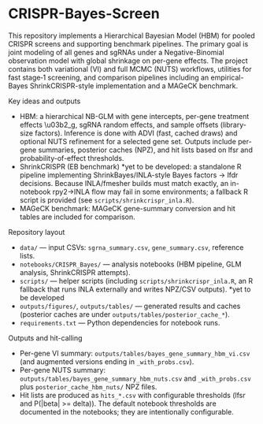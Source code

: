 # CRISPR-Bayes-Screen

This repository implements a Hierarchical Bayesian Model (HBM) for pooled CRISPR screens and supporting benchmark pipelines. The primary goal is joint modeling of all genes and sgRNAs under a Negative-Binomial observation model with global shrinkage on per-gene effects. The project contains both variational (VI) and full MCMC (NUTS) workflows, utilities for fast stage‑1 screening, and comparison pipelines including an empirical-Bayes ShrinkCRISPR-style implementation and a MAGeCK benchmark.

Key ideas and outputs
- HBM: a hierarchical NB-GLM with gene intercepts, per-gene treatment effects \u03b2_g, sgRNA random effects, and sample offsets (library-size factors). Inference is done with ADVI (fast, cached draws) and optional NUTS refinement for a selected gene set. Outputs include per-gene summaries, posterior caches (NPZ), and hit lists based on lfsr and probability-of-effect thresholds.
- ShrinkCRISPR (EB benchmark) *yet to be developed: a standalone R pipeline implementing ShrinkBayes/INLA-style Bayes factors → lfdr decisions. Because INLA/fmesher builds must match exactly, an in-notebook rpy2→INLA flow may fail in some environments; a fallback R script is provided (see `scripts/shrinkcrispr_inla.R`).
- MAGeCK benchmark: MAGeCK gene-summary conversion and hit tables are included for comparison.

Repository layout
- `data/` — input CSVs: `sgrna_summary.csv`, `gene_summary.csv`, reference lists.
- `notebooks/CRISPR_Bayes/` — analysis notebooks (HBM pipeline, GLM analysis, ShrinkCRISPR attempts).
- `scripts/` — helper scripts (including `scripts/shrinkcrispr_inla.R`, an R fallback that runs INLA externally and writes NPZ/CSV outputs). *yet to be developed
- `outputs/figures/`, `outputs/tables/` — generated results and caches (posterior caches are under `outputs/tables/posterior_cache_*`).
- `requirements.txt` — Python dependencies for notebook runs.

Outputs and hit-calling
- Per-gene VI summary: `outputs/tables/bayes_gene_summary_hbm_vi.csv` (and augmented versions ending in `_with_probs.csv`).
- Per-gene NUTS summary: `outputs/tables/bayes_gene_summary_hbm_nuts.csv` and `_with_probs.csv` plus `posterior_cache_hbm_nuts/` NPZ files.
- Hit lists are produced as `hits_*.csv` with configurable thresholds (lfsr and P(|beta| >= delta)). The default notebook thresholds are documented in the notebooks; they are intentionally configurable.